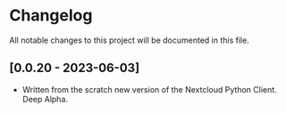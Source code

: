 # Changelog

All notable changes to this project will be documented in this file.

## [0.0.20 - 2023-06-03]

- Written from the scratch new version of the Nextcloud Python Client. Deep Alpha.
